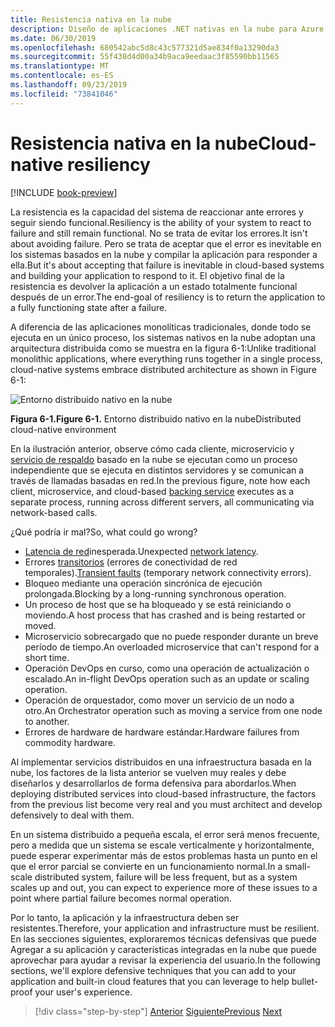```yaml
---
title: Resistencia nativa en la nube
description: Diseño de aplicaciones .NET nativas en la nube para Azure | Resistencia nativa en la nube
ms.date: 06/30/2019
ms.openlocfilehash: 680542abc5d8c43c577321d5ae834f0a13290da3
ms.sourcegitcommit: 55f438d4d00a34b9aca9eedaac3f85590bb11565
ms.translationtype: MT
ms.contentlocale: es-ES
ms.lasthandoff: 09/23/2019
ms.locfileid: "73841046"
---
```

# <a name="cloud-native-resiliency"></a><span data-ttu-id="871f0-103">Resistencia nativa en la nube</span><span class="sxs-lookup"><span data-stu-id="871f0-103">Cloud-native resiliency</span></span>

[!INCLUDE [book-preview](../../../includes/book-preview.md)]

<span data-ttu-id="871f0-104">La resistencia es la capacidad del sistema de reaccionar ante errores y seguir siendo funcional.</span><span class="sxs-lookup"><span data-stu-id="871f0-104">Resiliency is the ability of your system to react to failure and still remain functional.</span></span> <span data-ttu-id="871f0-105">No se trata de evitar los errores.</span><span class="sxs-lookup"><span data-stu-id="871f0-105">It isn't about avoiding failure.</span></span> <span data-ttu-id="871f0-106">Pero se trata de aceptar que el error es inevitable en los sistemas basados en la nube y compilar la aplicación para responder a ella.</span><span class="sxs-lookup"><span data-stu-id="871f0-106">But it's about accepting that failure is inevitable in cloud-based systems and building your application to respond to it.</span></span> <span data-ttu-id="871f0-107">El objetivo final de la resistencia es devolver la aplicación a un estado totalmente funcional después de un error.</span><span class="sxs-lookup"><span data-stu-id="871f0-107">The end-goal of resiliency is to return the application to a fully functioning state after a failure.</span></span>

<span data-ttu-id="871f0-108">A diferencia de las aplicaciones monolíticas tradicionales, donde todo se ejecuta en un único proceso, los sistemas nativos en la nube adoptan una arquitectura distribuida como se muestra en la figura 6-1:</span><span class="sxs-lookup"><span data-stu-id="871f0-108">Unlike traditional monolithic applications, where everything runs together in a single process, cloud-native systems embrace distributed architecture as shown in Figure 6-1:</span></span>

![Entorno distribuido nativo en la nube](./media/distributed-cloud-native-environment.png)

<span data-ttu-id="871f0-110">**Figura 6-1.**</span><span class="sxs-lookup"><span data-stu-id="871f0-110">**Figure 6-1.**</span></span> <span data-ttu-id="871f0-111">Entorno distribuido nativo en la nube</span><span class="sxs-lookup"><span data-stu-id="871f0-111">Distributed cloud-native environment</span></span>

<span data-ttu-id="871f0-112">En la ilustración anterior, observe cómo cada cliente, microservicio y [servicio de respaldo](https://12factor.net/backing-services) basado en la nube se ejecutan como un proceso independiente que se ejecuta en distintos servidores y se comunican a través de llamadas basadas en red.</span><span class="sxs-lookup"><span data-stu-id="871f0-112">In the previous figure, note how each client, microservice, and cloud-based [backing service](https://12factor.net/backing-services) executes as a separate process, running across different servers, all communicating via network-based calls.</span></span>

<span data-ttu-id="871f0-113">¿Qué podría ir mal?</span><span class="sxs-lookup"><span data-stu-id="871f0-113">So, what could go wrong?</span></span>

- <span data-ttu-id="871f0-114">[Latencia de red](https://www.techopedia.com/definition/8553/network-latency)inesperada.</span><span class="sxs-lookup"><span data-stu-id="871f0-114">Unexpected [network latency](https://www.techopedia.com/definition/8553/network-latency).</span></span>
- <span data-ttu-id="871f0-115">Errores [transitorios](https://docs.microsoft.com/azure/architecture/best-practices/transient-faults) (errores de conectividad de red temporales).</span><span class="sxs-lookup"><span data-stu-id="871f0-115">[Transient faults](https://docs.microsoft.com/azure/architecture/best-practices/transient-faults) (temporary network connectivity errors).</span></span>
- <span data-ttu-id="871f0-116">Bloqueo mediante una operación sincrónica de ejecución prolongada.</span><span class="sxs-lookup"><span data-stu-id="871f0-116">Blocking by a long-running synchronous operation.</span></span>
- <span data-ttu-id="871f0-117">Un proceso de host que se ha bloqueado y se está reiniciando o moviendo.</span><span class="sxs-lookup"><span data-stu-id="871f0-117">A host process that has crashed and is being restarted or moved.</span></span>
- <span data-ttu-id="871f0-118">Microservicio sobrecargado que no puede responder durante un breve período de tiempo.</span><span class="sxs-lookup"><span data-stu-id="871f0-118">An overloaded microservice that can't respond for a short time.</span></span>
- <span data-ttu-id="871f0-119">Operación DevOps en curso, como una operación de actualización o escalado.</span><span class="sxs-lookup"><span data-stu-id="871f0-119">An in-flight DevOps operation such as an update or scaling operation.</span></span>
- <span data-ttu-id="871f0-120">Operación de orquestador, como mover un servicio de un nodo a otro.</span><span class="sxs-lookup"><span data-stu-id="871f0-120">An Orchestrator operation such as moving a service from one node to another.</span></span>
- <span data-ttu-id="871f0-121">Errores de hardware de hardware estándar.</span><span class="sxs-lookup"><span data-stu-id="871f0-121">Hardware failures from commodity hardware.</span></span>

<span data-ttu-id="871f0-122">Al implementar servicios distribuidos en una infraestructura basada en la nube, los factores de la lista anterior se vuelven muy reales y debe diseñarlos y desarrollarlos de forma defensiva para abordarlos.</span><span class="sxs-lookup"><span data-stu-id="871f0-122">When deploying distributed services into cloud-based infrastructure, the factors from the previous list become very real and you must architect and develop defensively to deal with them.</span></span>

<span data-ttu-id="871f0-123">En un sistema distribuido a pequeña escala, el error será menos frecuente, pero a medida que un sistema se escale verticalmente y horizontalmente, puede esperar experimentar más de estos problemas hasta un punto en el que el error parcial se convierte en un funcionamiento normal.</span><span class="sxs-lookup"><span data-stu-id="871f0-123">In a small-scale distributed system, failure will be less frequent, but as a system scales up and out, you can expect to experience more of these issues to a point where partial failure becomes normal operation.</span></span>

<span data-ttu-id="871f0-124">Por lo tanto, la aplicación y la infraestructura deben ser resistentes.</span><span class="sxs-lookup"><span data-stu-id="871f0-124">Therefore, your application and infrastructure must be resilient.</span></span> <span data-ttu-id="871f0-125">En las secciones siguientes, exploraremos técnicas defensivas que puede Agregar a su aplicación y características integradas en la nube que puede aprovechar para ayudar a revisar la experiencia del usuario.</span><span class="sxs-lookup"><span data-stu-id="871f0-125">In the following sections, we'll explore defensive techniques that you can add to your application and built-in cloud features that you can leverage to help bullet-proof your user's experience.</span></span>

>[!div class="step-by-step"]
><span data-ttu-id="871f0-126">[Anterior](azure-data-storage.md)
>[Siguiente](application-resiliency-patterns.md)</span><span class="sxs-lookup"><span data-stu-id="871f0-126">[Previous](azure-data-storage.md)
[Next](application-resiliency-patterns.md)</span></span>
